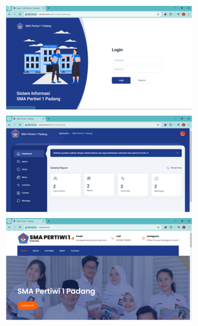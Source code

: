 ![alt text](https://github.com/suryaoke/sekolah/blob/main/assets/login%20sekolah.png?raw=true)

![alt text](https://github.com/suryaoke/sekolah/blob/main/assets/dashboard.png?raw=true)

![alt text](https://github.com/suryaoke/sekolah/blob/main/assets/home%20sekolah.png?raw=true)
